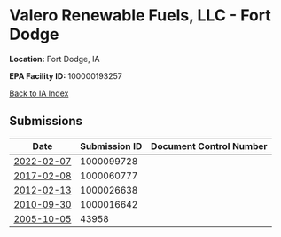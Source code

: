 # Valero Renewable Fuels, LLC - Fort Dodge

**Location:** Fort Dodge, IA

**EPA Facility ID:** 100000193257

[Back to IA Index](../../index.md)

## Submissions

| Date | Submission ID | Document Control Number |
|------|--------------|-------------------------|
| [2022-02-07](submissions/1000099728.md) | 1000099728 |  |
| [2017-02-08](submissions/1000060777.md) | 1000060777 |  |
| [2012-02-13](submissions/1000026638.md) | 1000026638 |  |
| [2010-09-30](submissions/1000016642.md) | 1000016642 |  |
| [2005-10-05](submissions/43958.md) | 43958 |  |
